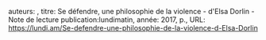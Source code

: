 auteurs: , 
titre: Se défendre, une philosophie de la violence - d'Elsa Dorlin - Note de lecture
publication:lundimatin, 
année: 2017, 
p.,
URL: https://lundi.am/Se-defendre-une-philosophie-de-la-violence-d-Elsa-Dorlin

